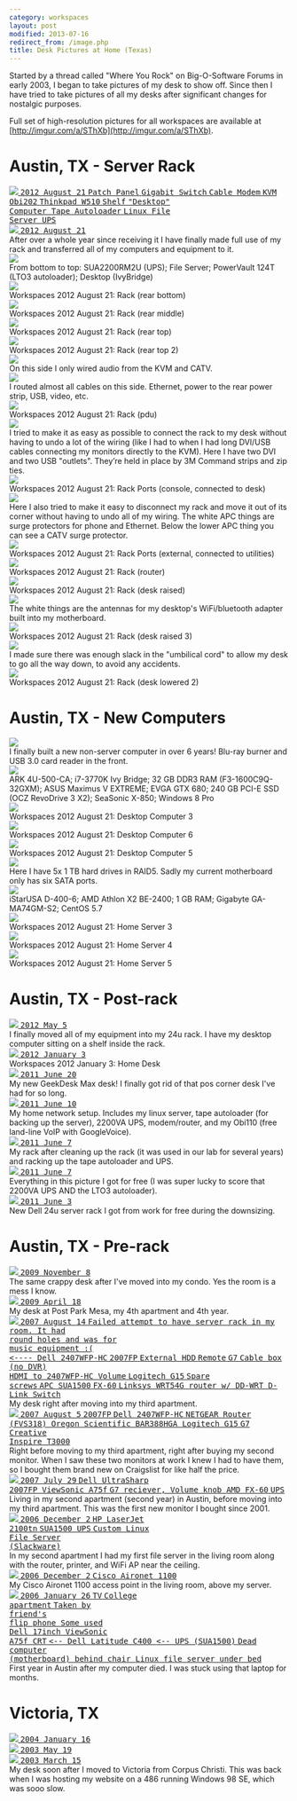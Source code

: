 ```yaml
---
category: workspaces
layout: post
modified: 2013-07-16
redirect_from: /image.php
title: Desk Pictures at Home (Texas)
---
```


Started by a thread called "Where You Rock" on Big-O-Software Forums in early 2003, I began to take pictures of my desk
to show off. Since then I have tried to take pictures of all my desks after significant changes for nostalgic purposes.

Full set of high-resolution pictures for all workspaces are available at
[http://imgur.com/a/SThXb](http://imgur.com/a/SThXb).

# Austin, TX - Server Rack

<div class="thumbnail">
    <div class="row">
        <div class="col-xs-12 col-sm-6">
            <a href="http://imgur.com/FL8ZH" target="_blank">
                <div class="annotparent">
                    <img src="http://i.imgur.com/FL8ZHl.jpg" class="img-responsive img-thumbnail">
                    <samp class="label label-default annotation" style="left:4%; top:2%">2012 August 21</samp>
                    <samp class="label label-default annotation" style="left:31%; top:9%">Patch Panel</samp>
                    <samp class="label label-default annotation" style="left:29%; top:14%">Gigabit Switch</samp>
                    <samp class="label label-default annotation" style="left:20%; top:21%">Cable Modem</samp>
                    <samp class="label label-default annotation" style="left:56%; top:21%">KVM</samp>
                    <samp class="label label-default annotation" style="left:28%; top:26%">Obi202</samp>
                    <samp class="label label-default annotation" style="left:32%; top:39%">Thinkpad W510</samp>
                    <samp class="label label-default annotation" style="left:42%; top:46%">Shelf</samp>
                    <samp class="label label-default annotation" style="left:36%; top:55%">
                        "Desktop"<br>Computer
                    </samp>
                    <samp class="label label-default annotation" style="left:29%; top:67%">Tape Autoloader</samp>
                    <samp class="label label-default annotation" style="left:35%; top:74%">
                        Linux File<br>Server
                    </samp>
                    <samp class="label label-default annotation" style="left:34%; top:84%">UPS</samp>
                </div>
            </a>
        </div>
        <div class="col-xs-12 col-sm-6">
            <a href="http://imgur.com/oJX2k" target="_blank">
                <div class="annotparent">
                    <img src="http://i.imgur.com/oJX2kl.jpg" class="img-responsive img-thumbnail">
                    <samp class="label label-default annotation" style="left:4%; top:2%">2012 August 21</samp>
                </div>
            </a>
        </div>
    </div>
    <div class="caption">
        After over a whole year since receiving it I have finally made full use of my rack and transferred all of my
        computers and equipment to it.
    </div>
</div>

<div class="row">
    <div class="col-xs-12 col-sm-6 col-lg-2">
        <div class="thumbnail">
            <a href="http://imgur.com/uN4XP" target="_blank">
                <img src="http://i.imgur.com/uN4XPm.jpg" class="img-responsive img-thumbnail">
            </a>
            <div class="caption">
                From bottom to top: SUA2200RM2U (UPS); File Server; PowerVault 124T (LTO3 autoloader);
                Desktop (IvyBridge)
            </div>
        </div>
    </div>
    <div class="col-xs-12 col-sm-6 col-lg-2">
        <div class="thumbnail">
            <a href="http://imgur.com/EWuvw" target="_blank">
                <img src="http://i.imgur.com/EWuvwm.jpg" class="img-responsive img-thumbnail">
            </a>
            <div class="caption">Workspaces 2012 August 21: Rack (rear bottom)</div>
        </div>
    </div>
    <div class="col-xs-12 col-sm-6 col-lg-2">
        <div class="thumbnail">
            <a href="http://imgur.com/pVUO3" target="_blank">
                <img src="http://i.imgur.com/pVUO3m.jpg" class="img-responsive img-thumbnail">
            </a>
            <div class="caption">Workspaces 2012 August 21: Rack (rear middle)</div>
        </div>
    </div>
    <div class="col-xs-12 col-sm-6 col-lg-2">
        <div class="thumbnail">
            <a href="http://imgur.com/8GtrM" target="_blank">
                <img src="http://i.imgur.com/8GtrMm.jpg" class="img-responsive img-thumbnail">
            </a>
            <div class="caption">Workspaces 2012 August 21: Rack (rear top)</div>
        </div>
    </div>
    <div class="col-xs-12 col-sm-6 col-lg-2">
        <div class="thumbnail">
            <a href="http://imgur.com/5ANKZ" target="_blank">
                <img src="http://i.imgur.com/5ANKZm.jpg" class="img-responsive img-thumbnail">
            </a>
            <div class="caption">Workspaces 2012 August 21: Rack (rear top 2)</div>
        </div>
    </div>
    <div class="col-xs-12 col-sm-6 col-lg-2">
        <div class="thumbnail">
            <a href="http://imgur.com/peAqf" target="_blank">
                <img src="http://i.imgur.com/peAqfm.jpg" class="img-responsive img-thumbnail">
            </a>
            <div class="caption">On this side I only wired audio from the KVM and CATV.</div>
        </div>
    </div>
</div>

<div class="row">
    <div class="col-xs-12 col-sm-6 col-lg-2">
        <div class="thumbnail">
            <a href="http://imgur.com/yLfSk" target="_blank">
                <img src="http://i.imgur.com/yLfSkm.jpg" class="img-responsive img-thumbnail">
            </a>
            <div class="caption">
                I routed almost all cables on this side. Ethernet, power to the rear power strip, USB, video, etc.
            </div>
        </div>
    </div>
    <div class="col-xs-12 col-sm-6 col-lg-2">
        <div class="thumbnail">
            <a href="http://imgur.com/NiVKS" target="_blank">
                <img src="http://i.imgur.com/NiVKSm.jpg" class="img-responsive img-thumbnail">
            </a>
            <div class="caption">Workspaces 2012 August 21: Rack (pdu)</div>
        </div>
    </div>
    <div class="col-xs-12 col-sm-6 col-lg-2">
        <div class="thumbnail">
            <a href="http://imgur.com/4QytG" target="_blank">
                <img src="http://i.imgur.com/4QytGm.jpg" class="img-responsive img-thumbnail">
            </a>
            <div class="caption">
                I tried to make it as easy as possible to connect the rack to my desk without having to undo a lot of
                the wiring (like I had to when I had long DVI/USB cables connecting my monitors directly to the KVM).
                Here I have two DVI and two USB "outlets". They’re held in place by 3M Command strips and zip ties.
            </div>
        </div>
    </div>
    <div class="col-xs-12 col-sm-6 col-lg-2">
        <div class="thumbnail">
            <a href="http://imgur.com/3Kfib" target="_blank">
                <img src="http://i.imgur.com/3Kfibm.jpg" class="img-responsive img-thumbnail">
            </a>
            <div class="caption">Workspaces 2012 August 21: Rack Ports (console, connected to desk)</div>
        </div>
    </div>
    <div class="col-xs-12 col-sm-6 col-lg-2">
        <div class="thumbnail">
            <a href="http://imgur.com/Sows1" target="_blank">
                <img src="http://i.imgur.com/Sows1m.jpg" class="img-responsive img-thumbnail">
            </a>
            <div class="caption">
                Here I also tried to make it easy to disconnect my rack and move it out of its corner without having to
                undo all of my wiring. The white APC things are surge protectors for phone and Ethernet. Below the
                lower APC thing you can see a CATV surge protector.
            </div>
        </div>
    </div>
    <div class="col-xs-12 col-sm-6 col-lg-2">
        <div class="thumbnail">
            <a href="http://imgur.com/vZNoL" target="_blank">
                <img src="http://i.imgur.com/vZNoLm.jpg" class="img-responsive img-thumbnail">
            </a>
            <div class="caption">Workspaces 2012 August 21: Rack Ports (external, connected to utilities)</div>
        </div>
    </div>
</div>
<div class="row">
    <div class="col-xs-12 col-sm-6 col-lg-4">
        <div class="thumbnail">
            <a href="http://imgur.com/DruBI" target="_blank">
                <img src="http://i.imgur.com/DruBIl.jpg" class="img-responsive img-thumbnail">
            </a>
            <div class="caption">Workspaces 2012 August 21: Rack (router)</div>
        </div>
    </div>
    <div class="col-xs-12 col-sm-6 col-lg-4">
        <div class="thumbnail">
            <a href="http://imgur.com/1720r" target="_blank">
                <img src="http://i.imgur.com/1720rl.jpg" class="img-responsive img-thumbnail">
            </a>
            <div class="caption">Workspaces 2012 August 21: Rack (desk raised)</div>
        </div>
    </div>
    <div class="col-xs-12 col-sm-6 col-lg-4">
        <div class="thumbnail">
            <a href="http://imgur.com/zBfRD" target="_blank">
                <img src="http://i.imgur.com/zBfRDl.jpg" class="img-responsive img-thumbnail">
            </a>
            <div class="caption">
                The white things are the antennas for my desktop's WiFi/bluetooth adapter built into my motherboard.
            </div>
        </div>
    </div>
</div>

<div class="row">
    <div class="col-xs-12 col-sm-6 col-lg-4">
        <div class="thumbnail">
            <a href="http://imgur.com/jdXg4" target="_blank">
                <img src="http://i.imgur.com/jdXg4l.jpg" class="img-responsive img-thumbnail">
            </a>
            <div class="caption">Workspaces 2012 August 21: Rack (desk raised 3)</div>
        </div>
    </div>
    <div class="col-xs-12 col-sm-6 col-lg-4">
        <div class="thumbnail">
            <a href="http://imgur.com/ZxDAf" target="_blank">
                <img src="http://i.imgur.com/ZxDAfl.jpg" class="img-responsive img-thumbnail">
            </a>
            <div class="caption">
                I made sure there was enough slack in the "umbilical cord" to allow my desk to go all the way down, to
                avoid any accidents.
            </div>
        </div>
    </div>
    <div class="col-xs-12 col-sm-6 col-lg-4">
        <div class="thumbnail">
            <a href="http://imgur.com/8JgAl" target="_blank">
                <img src="http://i.imgur.com/8JgAll.jpg" class="img-responsive img-thumbnail">
            </a>
            <div class="caption">Workspaces 2012 August 21: Rack (desk lowered 2)</div>
        </div>
    </div>
</div>

# Austin, TX - New Computers

<div class="row">
    <div class="col-xs-12 col-sm-6 col-lg-2">
        <div class="thumbnail">
            <a href="http://imgur.com/53MZL" target="_blank">
                <img src="http://i.imgur.com/53MZLm.jpg" class="img-responsive img-thumbnail">
            </a>
            <div class="caption">
                I finally built a new non-server computer in over 6 years! Blu-ray burner and USB 3.0 card reader in
                the front.
            </div>
        </div>
    </div>
    <div class="col-xs-12 col-sm-6 col-lg-2">
        <div class="thumbnail">
            <a href="http://imgur.com/UErPY" target="_blank">
                <img src="http://i.imgur.com/UErPYm.jpg" class="img-responsive img-thumbnail">
            </a>
            <div class="caption">
                ARK 4U-500-CA; i7-3770K Ivy Bridge; 32 GB DDR3 RAM (F3-1600C9Q-32GXM); ASUS Maximus V EXTREME; EVGA GTX
                680; 240 GB PCI-E SSD (OCZ RevoDrive 3 X2); SeaSonic X-850; Windows 8 Pro
            </div>
        </div>
    </div>
    <div class="col-xs-12 col-sm-6 col-lg-2">
        <div class="thumbnail">
            <a href="http://imgur.com/BOvx7" target="_blank">
                <img src="http://i.imgur.com/BOvx7m.jpg" class="img-responsive img-thumbnail">
            </a>
            <div class="caption">Workspaces 2012 August 21: Desktop Computer 3</div>
        </div>
    </div>
    <div class="col-xs-12 col-sm-6 col-lg-2">
        <div class="thumbnail">
            <a href="http://imgur.com/OIlBm" target="_blank">
                <img src="http://i.imgur.com/OIlBmm.jpg" class="img-responsive img-thumbnail">
            </a>
            <div class="caption">Workspaces 2012 August 21: Desktop Computer 6</div>
        </div>
    </div>
    <div class="col-xs-12 col-sm-6 col-lg-2">
        <div class="thumbnail">
            <a href="http://imgur.com/ooUAv" target="_blank">
                <img src="http://i.imgur.com/ooUAvm.jpg" class="img-responsive img-thumbnail">
            </a>
            <div class="caption">Workspaces 2012 August 21: Desktop Computer 5</div>
        </div>
    </div>
    <div class="col-xs-12 col-sm-6 col-lg-2">
        <div class="thumbnail">
            <a href="http://imgur.com/vMlFw" target="_blank">
                <img src="http://i.imgur.com/vMlFwm.jpg" class="img-responsive img-thumbnail">
            </a>
            <div class="caption">
                Here I have 5x 1 TB hard drives in RAID5. Sadly my current motherboard only has six SATA ports.
            </div>
        </div>
    </div>
</div>
<div class="row">
    <div class="col-xs-12 col-sm-6 col-lg-3">
        <div class="thumbnail">
            <a href="http://imgur.com/KgazZ" target="_blank">
                <img src="http://i.imgur.com/KgazZm.jpg" class="img-responsive img-thumbnail">
            </a>
            <div class="caption">
                iStarUSA D-400-6; AMD Athlon X2 BE-2400; 1 GB RAM; Gigabyte GA-MA74GM-S2; CentOS 5.7
            </div>
        </div>
    </div>
    <div class="col-xs-12 col-sm-6 col-lg-3">
        <div class="thumbnail">
            <a href="http://imgur.com/ROA0T" target="_blank">
                <img src="http://i.imgur.com/ROA0Tm.jpg" class="img-responsive img-thumbnail">
            </a>
            <div class="caption">Workspaces 2012 August 21: Home Server 3</div>
        </div>
    </div>
    <div class="col-xs-12 col-sm-6 col-lg-3">
        <div class="thumbnail">
            <a href="http://imgur.com/P9ErG" target="_blank">
                <img src="http://i.imgur.com/P9ErGm.jpg" class="img-responsive img-thumbnail">
            </a>
            <div class="caption">Workspaces 2012 August 21: Home Server 4</div>
        </div>
    </div>
    <div class="col-xs-12 col-sm-6 col-lg-3">
        <div class="thumbnail">
            <a href="http://imgur.com/99UDx" target="_blank">
                <img src="http://i.imgur.com/99UDxm.jpg" class="img-responsive img-thumbnail">
            </a>
            <div class="caption">Workspaces 2012 August 21: Home Server 5</div>
        </div>
    </div>
</div>

# Austin, TX - Post-rack

<div class="row">
    <div class="col-xs-12 col-sm-6 col-lg-3">
        <div class="thumbnail">
            <a href="http://imgur.com/kAbGJ" target="_blank">
                <div class="annotparent">
                    <img src="http://i.imgur.com/kAbGJm.jpg" class="img-responsive img-thumbnail">
                    <samp class="label label-default annotation" style="left:4%; top:4%">2012 May 5</samp>
                </div>
            </a>
            <div class="caption">
                I finally moved all of my equipment into my 24u rack. I have my desktop computer sitting on a shelf
                inside the rack.
            </div>
        </div>
    </div>
    <div class="col-xs-12 col-sm-6 col-lg-3">
        <div class="thumbnail">
            <a href="http://imgur.com/zo0d6" target="_blank">
                <div class="annotparent">
                    <img src="http://i.imgur.com/zo0d6m.jpg" class="img-responsive img-thumbnail">
                    <samp class="label label-default annotation" style="left:4%; top:4%">2012 January 3</samp>
                </div>
            </a>
            <div class="caption">Workspaces 2012 January 3: Home Desk</div>
        </div>
    </div>
    <div class="col-xs-12 col-sm-6 col-lg-3">
        <div class="thumbnail">
            <a href="http://imgur.com/C357N" target="_blank">
                <div class="annotparent">
                    <img src="http://i.imgur.com/C357Nm.jpg" class="img-responsive img-thumbnail">
                    <samp class="label label-default annotation" style="left:4%; top:4%">2011 June 20</samp>
                </div>
            </a>
            <div class="caption">
                My new GeekDesk Max desk!  I finally got rid of that pos corner desk I've had for so long.
            </div>
        </div>
    </div>
    <div class="col-xs-12 col-sm-6 col-lg-3">
        <div class="thumbnail">
            <a href="http://imgur.com/2eR2L" target="_blank">
                <div class="annotparent">
                    <img src="http://i.imgur.com/2eR2Lm.jpg" class="img-responsive img-thumbnail">
                    <samp class="label label-default annotation" style="left:4%; top:4%">2011 June 10</samp>
                </div>
            </a>
            <div class="caption">
                My home network setup. Includes my linux server, tape autoloader (for backing up the server), 2200VA
                UPS, modem/router, and my Obi110 (free land-line VoIP with GoogleVoice).
            </div>
        </div>
    </div>
</div>
<div class="row">
    <div class="col-xs-12 col-sm-6 col-lg-4">
        <div class="thumbnail">
            <a href="http://imgur.com/fue1X" target="_blank">
                <div class="annotparent">
                    <img src="http://i.imgur.com/fue1Xl.jpg" class="img-responsive img-thumbnail">
                    <samp class="label label-default annotation" style="left:4%; top:4%">2011 June 7</samp>
                </div>
            </a>
            <div class="caption">
                My rack after cleaning up the rack (it was used in our lab for several years) and racking up the tape
                autoloader and UPS.
            </div>
        </div>
    </div>
    <div class="col-xs-12 col-sm-6 col-lg-4">
        <div class="thumbnail">
            <a href="http://imgur.com/ivaZt" target="_blank">
                <div class="annotparent">
                    <img src="http://i.imgur.com/ivaZtl.jpg" class="img-responsive img-thumbnail">
                    <samp class="label label-default annotation" style="left:4%; top:4%">2011 June 7</samp>
                </div>
            </a>
            <div class="caption">
                Everything in this picture I got for free (I was super lucky to score that 2200VA UPS AND the LTO3
                autoloader).
            </div>
        </div>
    </div>
    <div class="col-xs-12 col-sm-6 col-lg-4">
        <div class="thumbnail">
            <a href="http://imgur.com/7DZQt" target="_blank">
                <div class="annotparent">
                    <img src="http://i.imgur.com/7DZQtl.jpg" class="img-responsive img-thumbnail">
                    <samp class="label label-default annotation" style="left:4%; top:4%">2011 June 3</samp>
                </div>
            </a>
            <div class="caption">New Dell 24u server rack I got from work for free during the downsizing.</div>
        </div>
    </div>
</div>

# Austin, TX - Pre-rack

<div class="row">
    <div class="col-xs-12 col-sm-6">
        <div class="thumbnail">
            <a href="http://imgur.com/YUV8x" target="_blank">
                <div class="annotparent">
                    <img src="http://i.imgur.com/YUV8xl.jpg" class="img-responsive img-thumbnail">
                    <samp class="label label-default annotation" style="left:4%; top:4%">2009 November 8</samp>
                </div>
            </a>
            <div class="caption">
                The same crappy desk after I've moved into my condo. Yes the room is a mess I know.
            </div>
        </div>
    </div>
    <div class="col-xs-12 col-sm-6">
        <div class="thumbnail">
            <a href="http://imgur.com/nadAX" target="_blank">
                <div class="annotparent">
                    <img src="http://i.imgur.com/nadAXl.jpg" class="img-responsive img-thumbnail">
                    <samp class="label label-default annotation" style="left:4%; top:4%">2009 April 18</samp>
                </div>
            </a>
            <div class="caption">My desk at Post Park Mesa, my 4th apartment and 4th year.</div>
        </div>
    </div>
</div>

<div class="row">
    <div class="col-xs-12">
        <div class="thumbnail">
            <a href="http://imgur.com/nNBFF" target="_blank">
                <div class="annotparent">
                    <img src="http://i.imgur.com/nNBFFh.jpg" class="img-responsive img-thumbnail">
                    <samp class="label label-default annotation" style="left:4%; top:4%">2007 August 14</samp>
                    <samp class="label label-default annotation" style="left:2%; top:9%; text-align: left">
                        Failed attempt to have server rack in my room. It had<br>round holes and was for<br>music
                        equipment :(<br>&lt;----
                    </samp>
                    <samp class="label label-default annotation" style="left:38%; top:18%">Dell 2407WFP-HC</samp>
                    <samp class="label label-default annotation" style="left:24%; top:24%">2007FP</samp>
                    <samp class="label label-default annotation" style="left:5%; top:28%">External HDD</samp>
                    <samp class="label label-default annotation" style="left:62%; top:28%">Remote</samp>
                    <samp class="label label-default annotation" style="left:53%; top:33%">G7</samp>
                    <samp class="label label-default annotation" style="left:74%; top:33%">
                        Cable box (no DVR)<br>HDMI to 2407WFP-HC
                    </samp>
                    <samp class="label label-default annotation" style="left:60%; top:34%">Volume</samp>
                    <samp class="label label-default annotation" style="left:40%; top:45%">Logitech G15</samp>
                    <samp class="label label-default annotation" style="left:86%; top:48%">Spare<br>screws</samp>
                    <samp class="label label-default annotation" style="left:43%; top:60%">APC SUA1500</samp>
                    <samp class="label label-default annotation" style="left:17%; top:68%">FX-60</samp>
                    <samp class="label label-default annotation" style="left:2%; top:86%">
                        Linksys WRT54G router w/ DD-WRT
                    </samp>
                    <samp class="label label-default annotation" style="left:2%; top:94%">D-Link Switch</samp>
                </div>
            </a>
            <div class="caption">My desk right after moving into my third apartment.</div>
        </div>
    </div>
</div>

<div class="row">
    <div class="col-xs-12 col-sm-6">
        <div class="thumbnail">
            <a href="http://imgur.com/ZFAgg" target="_blank">
                <div class="annotparent">
                    <img src="http://i.imgur.com/ZFAggl.jpg" class="img-responsive img-thumbnail">
                    <samp class="label label-default annotation" style="left:4%; top:4%">2007 August 5</samp>
                    <samp class="label label-default annotation" style="left:15%; top:15%">2007FP</samp>
                    <samp class="label label-default annotation" style="left:50%; top:15%;">Dell 2407WFP-HC</samp>
                    <samp class="label label-default annotation" style="left:15%; top:40%">
                        NETGEAR Router (FVS318)
                    </samp>
                    <samp class="label label-default annotation" style="right:13%; top:50%">
                        Oregon Scientific BAR388HGA
                    </samp>
                    <samp class="label label-default annotation" style="left:38%; top:72%">Logitech G15</samp>
                    <samp class="label label-default annotation" style="left:84%; top:80%">G7</samp>
                    <samp class="label label-default annotation" style="left:10%; top:85%">
                        Creative<br>Inspire T3000
                    </samp>
                </div>
            </a>
            <div class="caption">
                Right before moving to my third apartment, right after buying my second monitor. When I saw these two
                monitors at work I knew I had to have them, so I bought them brand new on Craigslist for like half the
                price.
            </div>
        </div>
    </div>
    <div class="col-xs-12 col-sm-6">
        <div class="thumbnail">
            <a href="http://imgur.com/pM49e" target="_blank">
                <div class="annotparent">
                    <img src="http://i.imgur.com/pM49el.jpg" class="img-responsive img-thumbnail">
                    <samp class="label label-default annotation" style="left:4%; top:4%">2007 July 29</samp>
                    <samp class="label label-default annotation" style="left:45%; top:25%">
                        Dell UltraSharp<br>2007FP
                    </samp>
                    <samp class="label label-default annotation" style="left:3%; top:40%">ViewSonic A75f</samp>
                    <samp class="label label-default annotation" style="left:60%; top:40%">
                        G7 reciever, Volume knob
                    </samp>
                    <samp class="label label-default annotation" style="left:70%; top:67%">AMD FX-60</samp>
                    <samp class="label label-default annotation" style="left:50%; top:72%">UPS</samp>
                </div>
            </a>
            <div class="caption">
                Living in my second apartment (second year) in Austin, before moving into my third apartment. This was
                the first new monitor I bought since 2001.
            </div>
        </div>
    </div>
</div>

<div class="row">
    <div class="col-xs-12 col-sm-6">
        <div class="thumbnail">
            <a href="http://imgur.com/0kKzZ" target="_blank">
                <div class="annotparent">
                    <img src="http://i.imgur.com/0kKzZl.jpg" class="img-responsive img-thumbnail">
                    <samp class="label label-default annotation" style="left:4%; top:4%">2006 December 2</samp>
                    <samp class="label label-default annotation" style="left:50%; top:10%">HP LaserJet<br>2100tn</samp>
                    <samp class="label label-default annotation" style="right:46%; top:48%">SUA1500 UPS</samp>
                    <samp class="label label-default annotation" style="left:63%; top:53%">
                        Custom Linux<br>File Server<br>(Slackware)
                    </samp>
                </div>
            </a>
            <div class="caption">
                In my second apartment I had my first file server in the living room along with the router, printer,
                and WiFi AP near the ceiling.
            </div>
        </div>
    </div>
    <div class="col-xs-12 col-sm-6">
        <div class="thumbnail">
            <a href="http://imgur.com/Tgb0n" target="_blank">
                <div class="annotparent">
                    <img src="http://i.imgur.com/Tgb0nl.jpg" class="img-responsive img-thumbnail">
                    <samp class="label label-default annotation" style="left:4%; top:4%">2006 December 2</samp>
                    <samp class="label label-default annotation" style="left:10%; top:20%">Cisco Aironet 1100</samp>
                </div>
            </a>
            <div class="caption">My Cisco Aironet 1100 access point in the living room, above my server.</div>
        </div>
    </div>
</div>

<div class="row">
    <div class="col-xs-12">
        <div class="thumbnail">
            <a href="http://imgur.com/1gx0i" target="_blank">
                <div class="annotparent">
                    <img src="http://i.imgur.com/1gx0ih.jpg" class="img-responsive img-thumbnail">
                    <samp class="label label-default annotation" style="left:4%; top:4%">2006 January 26</samp>
                    <samp class="label label-default annotation" style="left:55%; top:13%">TV</samp>
                    <samp class="label label-default annotation" style="left:83%; top:15%">College<br>apartment</samp>
                    <samp class="label label-default annotation" style="left:82%; top:40%">
                        Taken by<br>friend's<br>flip phone
                    </samp>
                    <samp class="label label-default annotation" style="left:33%; top:45%">
                        Some used<br>Dell 17inch
                    </samp>
                    <samp class="label label-default annotation" style="left:53%; top:48%">ViewSonic<br>A75f CRT</samp>
                    <samp class="label label-default annotation" style="left:50%; top:65%">
                        &lt;-- Dell Latitude C400
                    </samp>
                    <samp class="label label-default annotation" style="left:68%; top:85%">&lt;-- UPS (SUA1500)</samp>
                    <samp class="label label-default annotation" style="left:30%; top:87%">
                        Dead computer<br>(motherboard) behind chair
                    </samp>
                    <samp class="label label-default annotation" style="left:2%; top:95%">
                        Linux file server under bed
                    </samp>
                </div>
            </a>
            <div class="caption">
                First year in Austin after my computer died. I was stuck using that laptop for months.
            </div>
        </div>
    </div>
</div>

# Victoria, TX

<div class="thumbnail">
    <div class="row">
        <div class="col-xs-12 col-sm-6 col-lg-4">
            <a href="http://imgur.com/WeVzG" target="_blank">
                <div class="annotparent">
                    <img src="http://i.imgur.com/WeVzGl.jpg" class="img-responsive img-thumbnail">
                    <samp class="label label-default annotation" style="left:4%; top:4%">2004 January 16</samp>
                </div>
            </a>
        </div>
        <div class="col-xs-12 col-sm-6 col-lg-4">
            <a href="http://imgur.com/1MVIa" target="_blank">
                <div class="annotparent">
                    <img src="http://i.imgur.com/1MVIal.jpg" class="img-responsive img-thumbnail">
                    <samp class="label label-default annotation" style="left:4%; top:4%">2003 May 19</samp>
                </div>
            </a>
        </div>
        <div class="col-xs-12 col-sm-6 col-lg-4">
            <a href="http://imgur.com/yG3Le" target="_blank">
                <div class="annotparent">
                    <img src="http://i.imgur.com/yG3Lel.jpg" class="img-responsive img-thumbnail">
                    <samp class="label label-default annotation" style="left:4%; top:4%">2003 March 15</samp>
                </div>
            </a>
        </div>
    </div>
    <div class="caption">
        My desk soon after I moved to Victoria from Corpus Christi. This was back when I was hosting my website on a
        486 running Windows 98 SE, which was sooo slow.
    </div>
</div>
